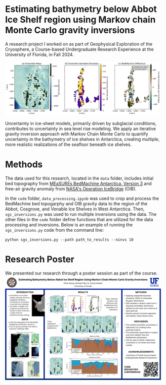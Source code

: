 # Estimating bathymetry below Abbot Ice Shelf region using Markov chain Monte Carlo gravity inversions
A research project I worked on as part of Geophysical Exploration of the Cryosphere, a Course-based Undergraduate Research Experience at the University of Florida, in Fall 2024.

![Figure with three subplots showing mean, standard deviation, and difference with BedMachine from ensemble of 10 realizations](figures/cav_ensemble10_mean_std.png)

Uncertainty in ice-sheet models, primarily driven by subglacial conditions, contributes to uncertainty in sea level rise modeling. We apply an iterative gravity inversion approach with Markov Chain Monte Carlo to quantify uncertainty in the bathymetry of ice shelves in Antarctica, creating multiple, more realistic realizations of the seafloor beneath ice shelves.

# Methods
The data used for this research, located in the `data` folder, includes initial bed topography from [MEaSUREs BedMachine Antarctica, Version 3](https://nsidc.org/data/nsidc-0756/versions/3) and free-air gravity anomaly from [NASA's Operation IceBridge](https://icebridge.gsfc.nasa.gov/) (OIB).

In the `code` folder, `data_processing.ipynb` was used to crop and process the BedMachine bed topogarphy and OIB gravity data to the region of the Abbot, Cosgrove, and Venable Ice Shelves in West Antarctica. Then, `sgs_inversions.py` was used to run multiple inversions using the data. The other files in the `code` folder define functions that are utilized for the data processing and inversions. Below is an example of running the `sgs_inversions.py` code from the command line:
```
python sgs_inversions.py --path path_to_results --ninvs 10
```

# Research Poster
We presented our research through a poster session as part of the course.
![Research poster titled Estimating Bathymetry Below Abbot Ice Shelf Region Using Markov Chain Monte Carlo Gravity Inversions](figures/research_poster_10inv_dec2024.png)
